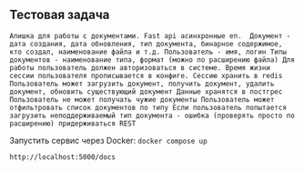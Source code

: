 ## Тестовая задача 

`Апишка для работы с документами. Fast api асинхронные еп. 
Документ - дата создания, дата обновления, тип документа, бинарное содержимое, кто создал, наименование файла и т.д.
Пользователь - имя, логин
Типы документов - наименование типа, формат (можно по расширению файла)
Для работы пользователь должен авторизоваться в системе. Время жизни сессии пользователя прописывается в конфиге.
Сессию хранить в redis
Пользователь может загрузить документ, получить документ, удалить документ, обновить существующий документ
Данные хранятся в постгрес
Пользователь не может получать чужие документы
Пользователь может отфильтровать список документов по типу
Если пользователь попытается загрузить неподдерживаемый тип документа - ошибка (проверять просто по расширению)
придерживаться REST`

Запустить сервис через Docker: `docker compose up`

`http://localhost:5000/docs`
